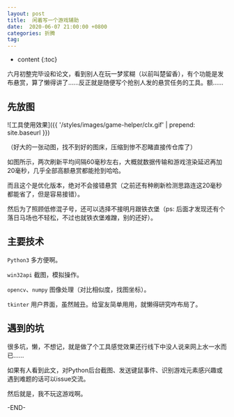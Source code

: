 ```yaml
---
layout: post
title:  闲着写一个游戏辅助
date:  2020-06-07 21:00:00 +0800
categories: 折腾
tag: 
---
```


* content
{:toc}


六月初整完毕设和论文，看到别人在玩一梦浆糊（以前叫楚留香），有个功能是发布悬赏，算了懒得讲了......反正就是随便写个抢别人发的悬赏任务的工具。额......

## 先放图

![工具使用效果]({{ '/styles/images/game-helper/clx.gif' | prepend: site.baseurl  }})

（好大的一张动图，找不到好的图床，压缩到惨不忍睹直接传仓库了）

如图所示，两次刷新平均间隔60毫秒左右，大概就数据传输和游戏渲染延迟再加20毫秒，几乎全部高额悬赏都能抢到哈哈。

而且这个是优化版本，绝对不会接错悬赏（之前还有种刷新检测思路连这20毫秒都能省了，但是容易接错）。

然后为了照顾低修混子号，还可以选择不接明月跟铁衣堡（ps: 后面才发现还有个落日马场也不轻松，不过也就铁衣堡难蹭，别的还好）。



## 主要技术

`Python3` 多方便啊。

`win32api` 截图，模拟操作。

`opencv`、`numpy` 图像处理（对比相似度，找图坐标）。

`tkinter` 用户界面，虽然贼丑。给室友简单用用，就懒得研究咋布局了。



## 遇到的坑

很多坑，懒，不想记，就是做了个工具感觉效果还行线下中没人说来网上水一水而已......

如果有人看到此文，对Python后台截图、发送键鼠事件、识别游戏元素感兴趣或遇到难题的话可以issue交流。

然后就是，我不玩这游戏啊。



-END-